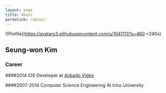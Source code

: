 ```yaml
---
layout: page
title: About
permalink: /about/
---
```

![Profile](https://avatars3.githubusercontent.com/u/1941113?s=460 =240x)

## Seung-won Kim

### Career

####2014
iOS Developer at [Anbado Video]

####2007-2014
Computer Science Engineering At Inha University

[Anbado Video]: http://anbado.com